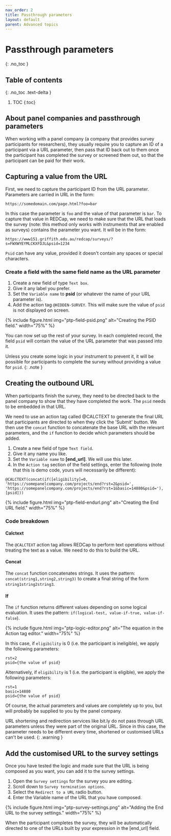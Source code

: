 ```yaml
---
nav_order: 2
title: Passthrough parameters
layout: default
parent: Advanced topics
---
```


# Passthrough parameters
{: .no_toc }

## Table of contents
{: .no_toc .text-delta }

1. TOC
{:toc}

## About panel companies and passthrough parameters

When working with a panel company (a company that provides survey participants for researchers), they usually require you to capture an ID of a participant via a URL parameter, then pass that ID back out to them once the participant has completed the survey or screened them out, so that the participant can be paid for their work. 

## Capturing a value from the URL

First, we need to capture the participant ID from the URL parameter. Parameters are carried in URL in the form:

`https://somedomain.com/page.html?foo=bar`

In this case the parameter is `foo` and the value of that parameter is `bar`. To capture that value in REDCap, we need to make sure that the URL that loads the survey (note: this method only works with instruments that are enabled as surveys) contains the parameter you want. It will be in the form: 

`https://www151.griffith.edu.au/redcap/surveys/?s=FWXWYEYMLCKXFDJL&psid=1234`

`Psid` can have any value, provided it doesn't contain any spaces or special characters. 

### Create a field with the same field name as the URL parameter

1. Create a new field of type `Text box`. 
2. Give it any label you prefer. 
3. Set the `Variable name` to **psid** (or whatever the name of your URL parameter is).
4. Add the action tag `@HIDDEN-SURVEY`. This will make sure the value of `psid` is not displayed on screen. 

{% include figure.html img="ptp-field-psid.png" alt="Creating the PSID field." width="75%" %}

You can now set up the rest of your survey. In each completed record, the field `psid` will contain the value of the URL parameter that was passed into it. 

Unless you create some logic in your instrument to prevent it, it will be possible for participants to complete the survey without providing a value for `psid`. 
{: .note }

## Creating the outbound URL

When participants finish the survey, they need to be directed back to the panel company to show that they have completed the work. The `psid` needs to be embedded in that URL.

We need to use an action tag called @CALCTEXT to generate the final URL that participants are directed to when they click the 'Submit' button. We then use the `concat` function to concatenate the base URL with the relevant parameters, and the `if` function to decide which parameters should be added. 

1. Create a new field of type `Text field`. 
2. Give it any name you like.
3. Set the `Variable name` to **[end_url]**. We will use this later. 
4. In the `Action tag` section of the field settings, enter the following (note that this is demo code, yours will necessarily be different):

```
@CALCTEXT(concat(if([eligibility]=0, 'https://somepanelcompany.com/projects/end?rst=2&psid=', 'https://somepanelcompany.com/projects/end?rst=1&basic=14880&psid='),[psid]))
```

{% include figure.html img="ptp-field-endurl.png" alt="Creating the End URL field." width="75%" %}

### Code breakdown

#### Calctext
The `@CALCTEXT` action tag allows REDCap to perform text operations without treating the text as a value. We need to do this to build the URL. 

#### Concat
The `concat` function concatenates strings. It uses the pattern: `concat(string1,string2,string3)` to create a final string of the form `string1string2string3`. 

#### If
The `if` function returns different values depending on some logical evaluation. It uses the pattern: `if(logical-test, value-if-true, value-if-false`). 

{% include figure.html img="ptp-logic-editor.png" alt="The equation in the Action tag editor." width="75%" %}

In this case, if `eligibility` is 0 (i.e. the participant is ineligible), we apply the following parameters: 

```
rst=2
psid={the value of psid}
```

Alternatively, if `eligibility` is 1 (i.e. the participant is eligible), we apply the following parameters:

```
rst=1
basic=14880
psid={the value of psid}
```

Of course, the actual parameters and values are completely up to you, but will probably be supplied to you by the panel company. 

URL shortening and redirection services like bit.ly do not pass through URL parameters unless they were part of the original URL. Since in this case, the parameter needs to be different every time, shortened or customised URLs can't be used.
{: .warning }

## Add the customised URL to the survey settings

Once you have tested the logic and made sure that the URL is being composed as you want, you can add it to the survey settings. 
1. Open the `Survey settings` for the survey you are editing.
2. Scroll down to `Survey termination options`.
3. Select the `Redirect to a URL` radio button.
4. Enter the Variable name of the URL that you have composed. 

{% include figure.html img="ptp-survey-settings.png" alt="Adding the End URL to the survey settings." width="75%" %}

When the participant completes the survey, they will be automatically directed to one of the URLs built by your expression in the [end_url] field. 